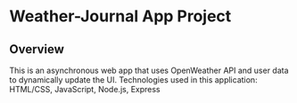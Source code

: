 # Weather-Journal App Project

## Overview

This is an asynchronous web app that uses OpenWeather API and user data to dynamically update the UI. Technologies used in this application: HTML/CSS, JavaScript, Node.js, Express
